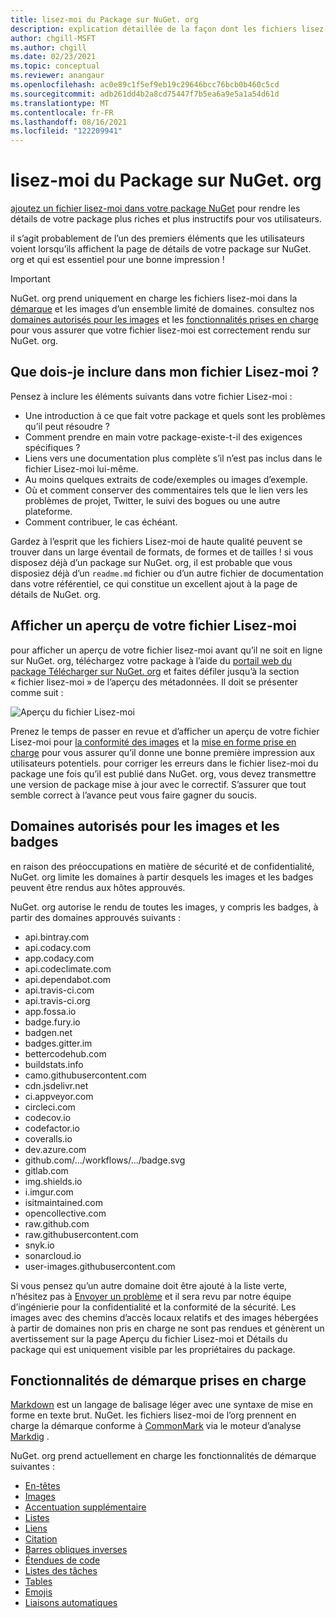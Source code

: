 ```yaml
---
title: lisez-moi du Package sur NuGet. org
description: explication détaillée de la façon dont les fichiers lisez-moi dans NuGet. org sont rendus et que faire lorsque vous rencontrez des problèmes.
author: chgill-MSFT
ms.author: chgill
ms.date: 02/23/2021
ms.topic: conceptual
ms.reviewer: anangaur
ms.openlocfilehash: ac0e89c1f5ef9eb19c29646bcc76bcb0b460c5cd
ms.sourcegitcommit: adb261dd4b2a8cd75447f7b5ea6a9e5a1a54d61d
ms.translationtype: MT
ms.contentlocale: fr-FR
ms.lasthandoff: 08/16/2021
ms.locfileid: "122209941"
---
```

# <a name="package-readme-on-nugetorg"></a>lisez-moi du Package sur NuGet. org

[ajoutez un fichier lisez-moi dans votre package NuGet](/nuget/reference/msbuild-targets#packagereadmefile) pour rendre les détails de votre package plus riches et plus instructifs pour vos utilisateurs.

il s’agit probablement de l’un des premiers éléments que les utilisateurs voient lorsqu’ils affichent la page de détails de votre package sur NuGet. org et qui est essentiel pour une bonne impression !

> [!IMPORTANT]
> NuGet. org prend uniquement en charge les fichiers lisez-moi dans la [démarque](https://daringfireball.net/projects/markdown/) et les images d’un ensemble limité de domaines. consultez nos [domaines autorisés pour les images](#allowed-domains-for-images-and-badges) et les [fonctionnalités prises en charge](#supported-markdown-features) pour vous assurer que votre fichier lisez-moi est correctement rendu sur NuGet. org.

## <a name="what-should-my-readme-include"></a>Que dois-je inclure dans mon fichier Lisez-moi ?

Pensez à inclure les éléments suivants dans votre fichier Lisez-moi :
* Une introduction à ce que fait votre package et quels sont les problèmes qu’il peut résoudre ?
* Comment prendre en main votre package-existe-t-il des exigences spécifiques ?
* Liens vers une documentation plus complète s’il n’est pas inclus dans le fichier Lisez-moi lui-même.
* Au moins quelques extraits de code/exemples ou images d’exemple.
* Où et comment conserver des commentaires tels que le lien vers les problèmes de projet, Twitter, le suivi des bogues ou une autre plateforme.
* Comment contribuer, le cas échéant.

Gardez à l’esprit que les fichiers Lisez-moi de haute qualité peuvent se trouver dans un large éventail de formats, de formes et de tailles ! si vous disposez déjà d’un package sur NuGet. org, il est probable que vous disposiez déjà d’un `readme.md` fichier ou d’un autre fichier de documentation dans votre référentiel, ce qui constitue un excellent ajout à la page de détails de NuGet. org.

## <a name="preview-your-readme"></a>Afficher un aperçu de votre fichier Lisez-moi

pour afficher un aperçu de votre fichier lisez-moi avant qu’il ne soit en ligne sur NuGet. org, téléchargez votre package à l’aide du [portail web du package Télécharger sur NuGet. org](/nuget/nuget-org/publish-a-package#web-portal-use-the-upload-package-tab-on-nugetorg) et faites défiler jusqu’à la section « fichier lisez-moi » de l’aperçu des métadonnées. Il doit se présenter comme suit :

![Aperçu du fichier Lisez-moi](media\readme-upload-preview.PNG)

Prenez le temps de passer en revue et d’afficher un aperçu de votre fichier Lisez-moi pour [la conformité des images](#allowed-domains-for-images-and-badges) et la [mise en forme prise en charge](#supported-markdown-features) pour vous assurer qu’il donne une bonne première impression aux utilisateurs potentiels. pour corriger les erreurs dans le fichier lisez-moi du package une fois qu’il est publié dans NuGet. org, vous devez transmettre une version de package mise à jour avec le correctif. S’assurer que tout semble correct à l’avance peut vous faire gagner du soucis.
## <a name="allowed-domains-for-images-and-badges"></a>Domaines autorisés pour les images et les badges

en raison des préoccupations en matière de sécurité et de confidentialité, NuGet. org limite les domaines à partir desquels les images et les badges peuvent être rendus aux hôtes approuvés. 

NuGet. org autorise le rendu de toutes les images, y compris les badges, à partir des domaines approuvés suivants :
* api.bintray.com
* api.codacy.com
* app.codacy.com
* api.codeclimate.com
* api.dependabot.com
* api.travis-ci.com
* api.travis-ci.org
* app.fossa.io
* badge.fury.io
* badgen.net
* badges.gitter.im
* bettercodehub.com
* buildstats.info
* camo.githubusercontent.com
* cdn.jsdelivr.net
* ci.appveyor.com
* circleci.com
* codecov.io
* codefactor.io
* coveralls.io
* dev.azure.com
* github.com/.../workflows/.../badge.svg
* gitlab.com
* img.shields.io
* i.imgur.com
* isitmaintained.com
* opencollective.com
* raw.github.com
* raw.githubusercontent.com
* snyk.io
* sonarcloud.io
* user-images.githubusercontent.com

Si vous pensez qu’un autre domaine doit être ajouté à la liste verte, n’hésitez pas à [Envoyer un problème](https://github.com/NuGet/NuGetGallery/issues) et il sera revu par notre équipe d’ingénierie pour la confidentialité et la conformité de la sécurité. Les images avec des chemins d’accès locaux relatifs et des images hébergées à partir de domaines non pris en charge ne sont pas rendues et génèrent un avertissement sur la page Aperçu du fichier Lisez-moi et Détails du package qui est uniquement visible par les propriétaires du package.

## <a name="supported-markdown-features"></a>Fonctionnalités de démarque prises en charge
[Markdown](https://daringfireball.net/projects/markdown/) est un langage de balisage léger avec une syntaxe de mise en forme en texte brut. NuGet. les fichiers lisez-moi de l’org prennent en charge la démarque conforme à [CommonMark](https://commonmark.org/) via le moteur d’analyse [Markdig](https://github.com/lunet-io/markdig) .

NuGet. org prend actuellement en charge les fonctionnalités de démarque suivantes :
* [En-têtes](https://spec.commonmark.org/0.29/#atx-headings)
* [Images](https://spec.commonmark.org/0.29/#images)
* [Accentuation supplémentaire](https://github.com/xoofx/markdig/blob/master/src/Markdig.Tests/Specs/EmphasisExtraSpecs.md)
* [Listes](https://spec.commonmark.org/0.29/#lists)
* [Liens](https://spec.commonmark.org/0.29/#links)
* [Citation](https://spec.commonmark.org/0.29/#block-quotes)
* [Barres obliques inverses](https://spec.commonmark.org/0.29/#backslash-escapes)
* [Étendues de code](https://spec.commonmark.org/0.29/#code-spans)
* [Listes des tâches](https://github.com/xoofx/markdig/blob/master/src/Markdig.Tests/Specs/TaskListSpecs.md)
* [Tables](https://github.com/xoofx/markdig/blob/master/src/Markdig.Tests/Specs/PipeTableSpecs.md)
* [Emojis](https://github.com/xoofx/markdig/blob/master/src/Markdig.Tests/Specs/EmojiSpecs.md)
* [Liaisons automatiques](https://github.com/xoofx/markdig/blob/master/src/Markdig.Tests/Specs/AutoLinks.md)

